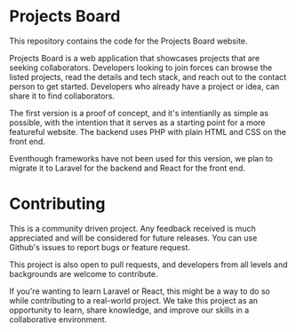 # Projects Board

This repository contains the code for the Projects Board website.

Projects Board is a web application that showcases projects that are seeking collaborators.
Developers looking to join forces can browse the listed projects, read the details and
tech stack, and reach out to the contact person to get started. Developers who already have
a project or idea, can share it to find collaborators.

The first version is a proof of concept, and it's intentianlly as simple as possible, with the
intention that it serves as a starting point for a more featureful website. The backend uses
PHP with plain HTML and CSS on the front end.

Eventhough frameworks have not been used for this version, we plan to migrate it to Laravel for
the backend and React for the front end.

# Contributing

This is a community driven project. Any feedback received is much appreciated and will be considered
for future releases. You can use Github's issues to report bugs or feature request.

This project is also open to pull requests, and developers from all levels and backgrounds are welcome to
contribute.

If you're wanting to learn Laravel or React, this might be a way to do so while contributing to a real-world project.
We take this project as an opportunity to learn, share knowledge, and improve our skills in a collaborative environment.

